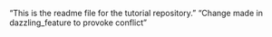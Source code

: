 “This is the readme file for the tutorial repository.”
“Change made in dazzling_feature to provoke conflict”